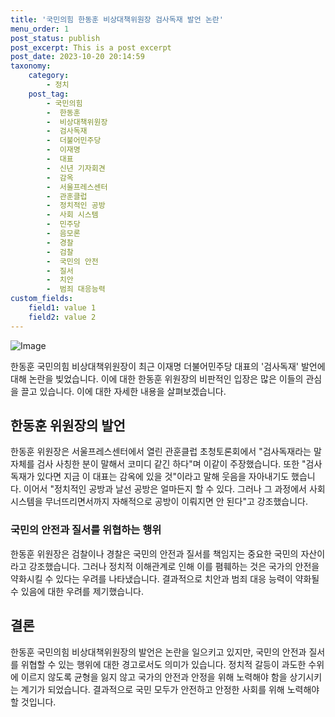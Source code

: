```yaml
---
title: '국민의힘 한동훈 비상대책위원장 검사독재 발언 논란'
menu_order: 1
post_status: publish
post_excerpt: This is a post excerpt
post_date: 2023-10-20 20:14:59
taxonomy:
    category:
        - 정치
    post_tag:
        - 국민의힘
        -  한동훈
        -  비상대책위원장
        -  검사독재
        -  더불어민주당
        -  이재명
        -  대표
        -  신년 기자회견
        -  감옥
        -  서울프레스센터
        -  관훈클럽
        -  정치적인 공방
        -  사회 시스템
        -  민주당
        -  음모론
        -  경찰
        -  검찰
        -  국민의 안전
        -  질서
        -  치안
        -  범죄 대응능력
custom_fields:
    field1: value 1
    field2: value 2
---
```


![Image](https://imgnews.pstatic.net/image/020/2024/02/07/0003547047_001_20240207122101030.jpg?type=w647)


한동훈 국민의힘 비상대책위원장이 최근 이재명 더불어민주당 대표의 '검사독재' 발언에 대해 논란을 빚었습니다. 이에 대한 한동훈 위원장의 비판적인 입장은 많은 이들의 관심을 끌고 있습니다. 이에 대한 자세한 내용을 살펴보겠습니다.

## 한동훈 위원장의 발언
한동훈 위원장은 서울프레스센터에서 열린 관훈클럽 초청토론회에서 "검사독재라는 말 자체를 검사 사칭한 분이 말해서 코미디 같긴 하다"며 이같이 주장했습니다. 또한 "검사독재가 있다면 지금 이 대표는 감옥에 있을 것"이라고 말해 웃음을 자아내기도 했습니다. 이어서 "정치적인 공방과 날선 공방은 얼마든지 할 수 있다. 그러나 그 과정에서 사회 시스템을 무너뜨리면서까지 자해적으로 공방이 이뤄지면 안 된다"고 강조했습니다.

### 국민의 안전과 질서를 위협하는 행위
한동훈 위원장은 검찰이나 경찰은 국민의 안전과 질서를 책임지는 중요한 국민의 자산이라고 강조했습니다. 그러나 정치적 이해관계로 인해 이를 폄훼하는 것은 국가의 안전을 약화시킬 수 있다는 우려를 나타냈습니다. 결과적으로 치안과 범죄 대응 능력이 약화될 수 있음에 대한 우려를 제기했습니다.

## 결론
한동훈 국민의힘 비상대책위원장의 발언은 논란을 일으키고 있지만, 국민의 안전과 질서를 위협할 수 있는 행위에 대한 경고로서도 의미가 있습니다. 정치적 갈등이 과도한 수위에 이르지 않도록 균형을 잃지 않고 국가의 안전과 안정을 위해 노력해야 함을 상기시키는 계기가 되었습니다. 결과적으로 국민 모두가 안전하고 안정한 사회를 위해 노력해야 할 것입니다.
